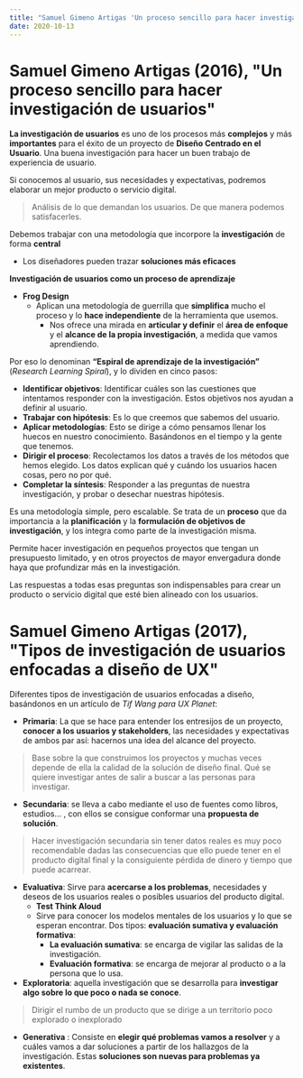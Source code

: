 ```yaml
---
title: "Samuel Gimeno Artigas 'Un proceso sencillo para hacer investigación de usuarios'(2016) y 'Tipos de investigación de usuarios enfocadas a diseño de UX'(2017)"
date: 2020-10-13 
---
```


# Samuel Gimeno Artigas (2016), "Un proceso sencillo para hacer investigación de usuarios"

**La investigación de usuarios** es uno de los procesos más **complejos** y más **importantes** para el éxito de un proyecto de **Diseño Centrado en el Usuario**.
Una buena investigación para hacer un buen trabajo de experiencia de usuario. 

Si conocemos al usuario, sus necesidades y expectativas, podremos elaborar un mejor producto o servicio digital. 
> Análisis de lo que demandan los usuarios. De que manera podemos satisfacerles.

Debemos trabajar con una metodología que incorpore la **investigación** de forma **central** 
  * Los diseñadores pueden trazar **soluciones más eficaces**

**Investigación de usuarios como un proceso de aprendizaje**
  * **Frog Design** 
    *   Aplican una metodología de guerrilla que **simplifica** mucho el proceso y lo **hace independiente** de la herramienta que usemos.
        * Nos ofrece una mirada en **articular y definir** el **área de enfoque** y el **alcance de la propia investigación**, a medida que vamos aprendiendo.

Por eso lo denominan **“Espiral de aprendizaje de la investigación”** (*Research Learning Spiral*), y lo dividen en cinco pasos: 
  * **Identificar objetivos**: Identificar cuáles son las cuestiones que intentamos responder con la investigación. Estos objetivos nos ayudan a definir al usuario. 
  * **Trabajar con hipótesis**: Es lo que creemos que sabemos del usuario. 
  * **Aplicar metodologías**: Esto se dirige a cómo pensamos llenar los huecos en nuestro conocimiento. Basándonos en el tiempo y la gente que tenemos. 
  * **Dirigir el proceso**: Recolectamos los datos a través de los métodos que hemos elegido. Los datos explican qué y cuándo los usuarios hacen cosas, pero no por qué.
  * **Completar la síntesis**: Responder a las preguntas de nuestra investigación, y probar o desechar nuestras hipótesis. 

Es una metodología simple, pero escalable. Se trata de un **proceso** que da importancia a la **planificación** y la **formulación de objetivos de investigación**, y los integra como parte de la investigación misma. 

Permite hacer investigación en pequeños proyectos que tengan un presupuesto limitado, y en otros proyectos de mayor envergadura donde haya que profundizar más en la investigación. 

Las respuestas a todas esas preguntas son indispensables para crear un producto o servicio digital que esté bien alineado con los usuarios.

# Samuel Gimeno Artigas (2017), "Tipos de investigación de usuarios enfocadas a diseño de UX"
Diferentes tipos de investigación de usuarios enfocadas a diseño, basándonos en un artículo de *Tif Wang para UX Planet*:
  * **Primaria**: La que se hace para entender los entresijos de un proyecto, **conocer a los usuarios y stakeholders**, las necesidades y expectativas de ambos par así: hacernos una idea del alcance del proyecto.
  > Base sobre la que construimos los proyectos y muchas veces depende de ella la calidad de la solución de diseño final.
  > Qué se quiere investigar antes de salir a buscar a las personas para investigar.

  * **Secundaria**: se lleva a cabo mediante el uso de fuentes como libros, estudios… , con ellos se consigue conformar una **propuesta de solución**. 
  > Hacer investigación secundaria sin tener datos reales es muy poco recomendable dadas las consecuencias que ello puede tener en el producto digital final y la consiguiente pérdida de dinero y tiempo que puede acarrear.
  * **Evaluativa**: Sirve para **acercarse a los problemas**, necesidades y deseos de los usuarios reales o posibles usuarios del producto digital. 
    * **Test Think Aloud**
    * Sirve para conocer los modelos mentales de los usuarios y lo que se esperan encontrar. Dos tipos: **evaluación sumativa y evaluación formativa**: 
        * **La evaluación sumativa**: se encarga de vigilar las salidas de la investigación.
        * **Evaluación formativa**: se encarga de mejorar al producto o a la persona que lo usa.
  * **Exploratoria**: aquella investigación que se desarrolla para **investigar algo sobre lo que poco o nada se conoce**.
  > Dirigir el rumbo de un producto que se dirige a un territorio poco explorado o inexplorado 
  * **Generativa** : Consiste en **elegir qué problemas vamos a resolver** y a cuáles vamos a dar soluciones a partir de los hallazgos de la investigación. Estas **soluciones son nuevas para problemas ya existentes**.


  





